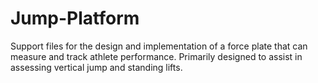 # Jump-Platform
Support files for the design and implementation of a force plate that can measure and track athlete performance. Primarily designed to assist in assessing vertical jump and standing lifts.
